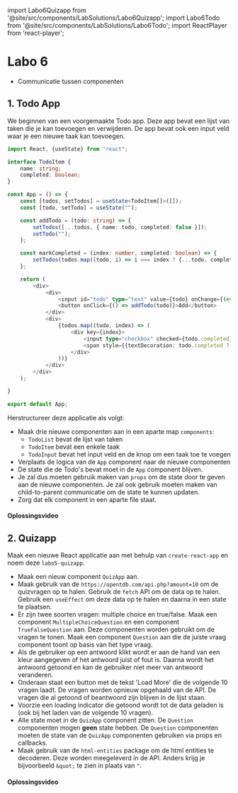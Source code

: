 import Labo6Quizapp from '@site/src/components/LabSolutions/Labo6Quizapp';
import Labo6Todo from '@site/src/components/LabSolutions/Labo6Todo';
import ReactPlayer from 'react-player';

# Labo 6

- Communicatie tussen componenten

## 1. Todo App

We beginnen van een voorgemaakte Todo app. Deze app bevat een lijst van taken die je kan toevoegen en verwijderen. De app bevat ook een input veld waar je een nieuwe taak kan toevoegen.

```typescript codesandbox={"template": "react", "filename": "src/App.tsx"}
import React, {useState} from "react";

interface TodoItem { 
    name: string;
    completed: boolean;
}

const App = () => {
    const [todos, setTodos] = useState<TodoItem[]>([]);
    const [todo, setTodo] = useState("");

    const addTodo = (todo: string) => {
        setTodos([...todos, { name: todo, completed: false }]);
        setTodo("");
    };

    const markCompleted = (index: number, completed: boolean) => {
        setTodos(todos.map((todo, i) => i === index ? {...todo, completed: completed} : todo));
    };

    return (
        <div>
            <div>
                <input id="todo" type="text" value={todo} onChange={(event) => setTodo(event.target.value)}/>
                <button onClick={() => addTodo(todo)}>Add</button>
            </div>
            <div>
                {todos.map((todo, index) => (
                    <div key={index}>
                        <input type="checkbox" checked={todo.completed} onChange={(event) => markCompleted(index, event.target.checked)}/>
                        <span style={{textDecoration: todo.completed ? "line-through" : "none"}}>{todo.name}</span>
                    </div>
                ))}
            </div>
        </div>
    );

}

export default App;
```

Herstructureer deze applicatie als volgt:
- Maak drie nieuwe componenten aan in een aparte map `components`:
    - `TodoList` bevat de lijst van taken
    - `TodoItem` bevat een enkele taak
    - `TodoInput` bevat het input veld en de knop om een taak toe te voegen
- Verplaats de logica van de `App` component naar de nieuwe componenten
- De state die de Todo's bevat moet in de `App` component blijven. 
- Je zal dus moeten gebruik maken van `props` om de state door te geven aan de nieuwe componenten. Je zal ook gebruik moeten maken van child-to-parent communicatie om de state te kunnen updaten.
- Zorg dat elk component in een aparte file staat.

<div style={{padding: 10, border: "1px dotted black"}}>
    <Labo6Todo/>
</div>

#### Oplossingsvideo

<ReactPlayer controls url='https://youtu.be/RNC2X9D3XbI'/>

## 2. Quizapp

Maak een nieuwe React applicatie aan met behulp van `create-react-app` en noem deze `labo5-quizapp`.

- Maak een nieuw component `QuizApp` aan.
- Maak gebruik van de `https://opentdb.com/api.php?amount=10` om de quizvragen op te halen. Gebruik de `fetch` API om de data op te halen. Gebruik een `useEffect` om deze data op te halen en daarna in een state te plaatsen.
- Er zijn twee soorten vragen: multiple choice en true/false. Maak een component `MultipleChoiceQuestion` en een component `TrueFalseQuestion` aan. Deze componenten worden gebruikt om de vragen te tonen. Maak een component `Question` aan die de juiste vraag component toont op basis van het type vraag.
- Als de gebruiker op een antwoord klikt wordt er aan de hand van een kleur aangegeven of het antwoord juist of fout is. Daarna wordt het antwoord getoond en kan de gebruiker niet meer van antwoord veranderen.
- Onderaan staat een button met de tekst 'Load More' die de volgende 10 vragen laadt. De vragen worden opnieuw opgehaald van de API. De vragen die al getoond of beantwoord zijn blijven in de lijst staan.
- Voorzie een loading indicator die getoond wordt tot de data geladen is (ook bij het laden van de volgende 10 vragen).
- Alle state moet in de `QuizApp` component zitten. De `Question` componenten mogen **geen** state hebben. De `Question` componenten moeten de state van de `QuizApp` componenten gebruiken via props en callbacks. 
- Maak gebruik van de `html-entities` package om de html entities te decoderen. Deze worden meegeleverd in de API. Anders krijg je bijvoorbeeld `&quot;` te zien in plaats van `"`.

<div style={{padding: 10, border: "1px dotted black"}}>
    <Labo6Quizapp/>
</div>

#### Oplossingsvideo

<ReactPlayer controls url='https://youtu.be/L00lS5tKMcQ'/>